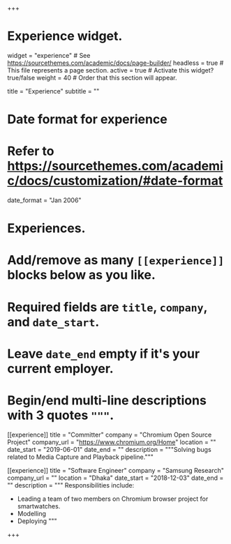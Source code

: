 +++
# Experience widget.
widget = "experience"  # See https://sourcethemes.com/academic/docs/page-builder/
headless = true  # This file represents a page section.
active = true  # Activate this widget? true/false
weight = 40  # Order that this section will appear.

title = "Experience"
subtitle = ""

# Date format for experience
#   Refer to https://sourcethemes.com/academic/docs/customization/#date-format
date_format = "Jan 2006"

# Experiences.
#   Add/remove as many `[[experience]]` blocks below as you like.
#   Required fields are `title`, `company`, and `date_start`.
#   Leave `date_end` empty if it's your current employer.
#   Begin/end multi-line descriptions with 3 quotes `"""`.


[[experience]]
  title = "Committer"
  company = "Chromium Open Source Project"
  company_url = "https://www.chromium.org/Home"
  location = ""
  date_start = "2019-06-01"
  date_end = ""
  description = """Solving bugs related to Media Capture and Playback pipeline."""

[[experience]]
  title = "Software Engineer"
  company = "Samsung Research"
  company_url = ""
  location = "Dhaka"
  date_start = "2018-12-03"
  date_end = ""
  description = """
  Responsibilities include:
  
  * Leading a team of two members on Chromium browser project for smartwatches.
  * Modelling
  * Deploying
  """

+++
